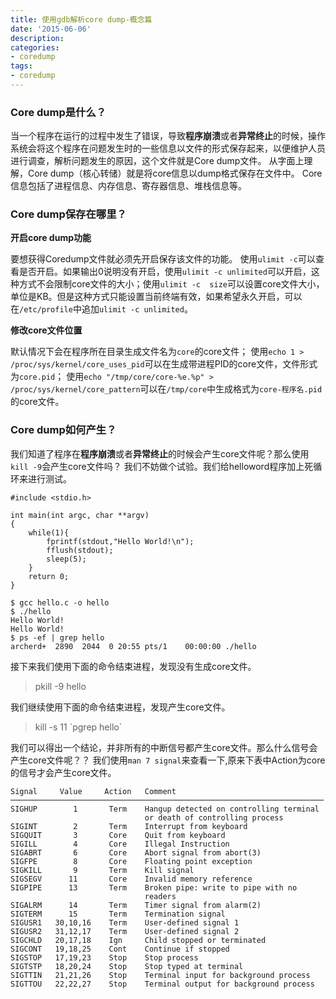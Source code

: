```yaml
---
title: 使用gdb解析core dump-概念篇
date: '2015-06-06'
description:
categories:
- coredump
tags:
- coredump
---
```


### Core dump是什么？

当一个程序在运行的过程中发生了错误，导致**程序崩溃**或者**异常终止**的时候，操作系统会将这个程序在问题发生时的一些信息以文件的形式保存起来，以便维护人员进行调查，解析问题发生的原因，这个文件就是Core dump文件。
从字面上理解，Core dump（核心转储）就是将core信息以dump格式保存在文件中。
Core信息包括了进程信息、内存信息、寄存器信息、堆栈信息等。
<!--more-->

### Core dump保存在哪里？

**开启core dump功能**

要想获得Coredump文件就必须先开启保存该文件的功能。
使用`ulimit -c`可以查看是否开启。如果输出0说明没有开启，使用`ulimit -c unlimited`可以开启，这种方式不会限制core文件的大小；使用`ulimit -c  size`可以设置core文件大小，单位是KB。但是这种方式只能设置当前终端有效，如果希望永久开启，可以在`/etc/profile`中追加`ulimit -c unlimited`。

**修改core文件位置**

默认情况下会在程序所在目录生成文件名为`core`的core文件；
使用`echo 1 > /proc/sys/kernel/core_uses_pid`可以在生成带进程PID的core文件，文件形式为`core.pid`；
使用`echo "/tmp/core/core-%e.%p" > /proc/sys/kernel/core_pattern`可以在`/tmp/core`中生成格式为`core-程序名.pid`的core文件。

### Core dump如何产生？

我们知道了程序在**程序崩溃**或者**异常终止**的时候会产生core文件呢？那么使用`kill -9`会产生core文件吗？
我们不妨做个试验。我们给helloword程序加上死循环来进行测试。

```
#include <stdio.h>

int main(int argc, char **argv)
{
    while(1){
        fprintf(stdout,"Hello World!\n");
        fflush(stdout);
        sleep(5);
    }
    return 0;
}
```
```
$ gcc hello.c -o hello
$ ./hello
Hello World!
Hello World!
$ ps -ef | grep hello
archerd+  2890  2044  0 20:55 pts/1    00:00:00 ./hello
```
接下来我们使用下面的命令结束进程，发现没有生成core文件。
> pkill -9 hello

我们继续使用下面的命令结束进程，发现产生core文件。
> kill -s 11 \`pgrep hello`

我们可以得出一个结论，并非所有的中断信号都产生core文件。那么什么信号会产生core文件呢？？
我们使用`man 7 signal`来查看一下,原来下表中Action为core的信号才会产生core文件。

```
Signal     Value     Action   Comment
──────────────────────────────────────────────────────────────────────
SIGHUP        1       Term    Hangup detected on controlling terminal
                              or death of controlling process
SIGINT        2       Term    Interrupt from keyboard
SIGQUIT       3       Core    Quit from keyboard
SIGILL        4       Core    Illegal Instruction
SIGABRT       6       Core    Abort signal from abort(3)
SIGFPE        8       Core    Floating point exception
SIGKILL       9       Term    Kill signal
SIGSEGV      11       Core    Invalid memory reference
SIGPIPE      13       Term    Broken pipe: write to pipe with no
                              readers
SIGALRM      14       Term    Timer signal from alarm(2)
SIGTERM      15       Term    Termination signal
SIGUSR1   30,10,16    Term    User-defined signal 1
SIGUSR2   31,12,17    Term    User-defined signal 2
SIGCHLD   20,17,18    Ign     Child stopped or terminated
SIGCONT   19,18,25    Cont    Continue if stopped
SIGSTOP   17,19,23    Stop    Stop process
SIGTSTP   18,20,24    Stop    Stop typed at terminal
SIGTTIN   21,21,26    Stop    Terminal input for background process
SIGTTOU   22,22,27    Stop    Terminal output for background process
```

